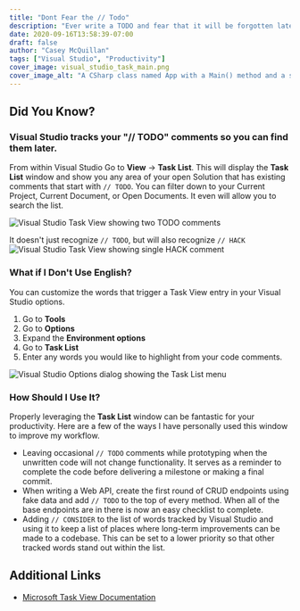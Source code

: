 ```yaml
---
title: "Dont Fear the // Todo"
description: "Ever write a TODO and fear that it will be forgotten later? Use the Visual Studio Task List to keep track of work in progress."
date: 2020-09-16T13:58:39-07:00
draft: false
author: "Casey McQuillan"
tags: ["Visual Studio", "Productivity"]
cover_image: visual_studio_task_main.png
cover_image_alt: "A CSharp class named App with a Main() method and a single comment that says 'TODO: Don't be afraid' with a sunglasses emoji."
---
```


## Did You Know?

### Visual Studio tracks your "// TODO" comments so you can find them later.

From within Visual Studio Go to **View** -> **Task List**. This will display the **Task List** window and show you any area of your open Solution that has existing comments that start with `// TODO`. You can filter down to your Current Project, Current Document, or Open Documents. It even will allow you to search the list.

![Visual Studio Task View showing two TODO comments](visual_studio_task_view.png)

It doesn't just recognize `// TODO`, but will also recognize `// HACK`
![Visual Studio Task View showing single HACK comment](visual_studio_task_view_hack.png)

### What if I Don't Use English?

You can customize the words that trigger a Task View entry in your Visual Studio options. 

1. Go to **Tools**
2. Go to **Options**
3. Expand the **Environment options**
4. Go to **Task List**
5. Enter any words you would like to highlight from your code comments.

![Visual Studio Options dialog showing the Task List menu](visual_studio_task_list_options.png)

### How Should I Use It?

Properly leveraging the **Task List** window can be fantastic for your productivity. Here are a few of the ways I have personally used this window to improve my workflow.

* Leaving occasional `// TODO` comments while prototyping when the unwritten code will not change functionality. It serves as a reminder to complete the code before delivering a milestone or making a final commit.
* When writing a Web API, create the first round of CRUD endpoints using fake data and add `// TODO` to the top of every method. When all of the base endpoints are in there is now an easy checklist to complete.
* Adding `// CONSIDER` to the list of words tracked by Visual Studio and using it to keep a list of places where long-term improvements can be made to a codebase. This can be set to a lower priority so that other tracked words stand out within the list.

## Additional Links

* [Microsoft Task View Documentation](https://docs.microsoft.com/en-us/visualstudio/ide/using-the-task-list?view=vs-2019)
